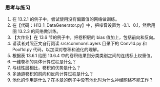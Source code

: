 
### 思考与练习

1. 在 13.2.1 的例子中，尝试使用没有偏置值的网络做训练。
2. 在【代码：H13_1_DataGenerator.py】中，把噪音设置为 -0.1、0.1，然后用图 13.2.3 的网络做训练。
3. 【大作业】在 13.6 节的例子中，把卷积层的 bias 值加上，包括前向和反向。
4. 请读者对照正文自行阅读 src/common/Layers 目录下的 Conv1d.py 和 Pool1d.py 代码，以加深对卷积和池化的理解。
5. 根据表 13.6.1 给图 13.6.4 中的卷积结果到分类类别之间的连线标上权重值。
6. 一维卷积的具体计算过程是什么？
7. 与线性层相比，卷积的优势是什么？
8. 多通道卷积的前向和反向计算过程是什么？
9. 池化的作用是什么？在本章的例子中没有池化时为什么神经网络不能工作？
